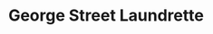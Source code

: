---
title: "George Street Laundrette"
url: /brighton-and-hove/george-street-laundrette/
shop: laundry
---